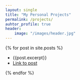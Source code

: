 ```yaml
---
layout: single
title: "My Personal Projects"
permalink: /projects/
auhtor_profile: true 
header:
	image: "/images/header.jpg"
---
```


{% for post in site.posts %}
* {{post.excerpt}}
* [Link to post]({{site.url}}{{post.url}})

{% endfor %}
